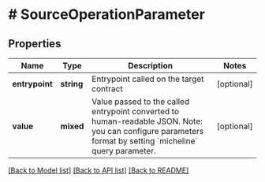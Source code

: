 # # SourceOperationParameter

## Properties

Name | Type | Description | Notes
------------ | ------------- | ------------- | -------------
**entrypoint** | **string** | Entrypoint called on the target contract | [optional]
**value** | **mixed** | Value passed to the called entrypoint converted to human-readable JSON. Note: you can configure parameters format by setting &#x60;micheline&#x60; query parameter. | [optional]

[[Back to Model list]](../../README.md#models) [[Back to API list]](../../README.md#endpoints) [[Back to README]](../../README.md)
